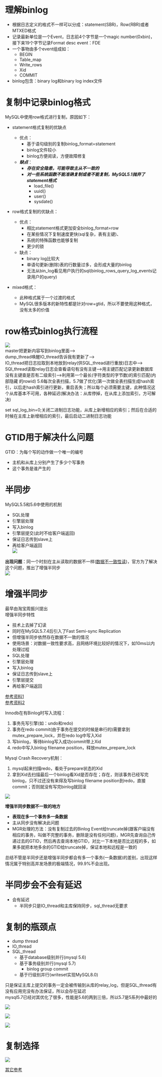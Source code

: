 # 理解binlog

- 根据日志定义的格式不一样可以分成：statement(SBR)，Row(RBR)或者MTXED格式
- 记录最新单位是一个Event，日志前4个字节是一个magic number(0xbin)，接下来19个字节记录Format desc event：FDE
- 一个事物由多个event组成如：
	- BEGIN
	- Table_map
	- Write_rows
	- Xid
	- COMMIT
- binlog包含：binary log和binary log index文件

# 复制中记录binlog格式

MySQL中使用row格式进行复制，原因如下：
- statement格式复制的优缺点
	- 优点：
		- 基于语句级别的复制binlog_format=statement
		- binlog文件较小
		- binlog方便阅读，方便故障修复
	- ***缺点***：
		- ***存在安全隐患，可能导致主从不一致的***
		- ***对一些系统函数不能准确复制或者不能复制，MySQL5.1抛弃了statement格式***
			- load_file()
			- uuid()
			- user()
			- sysdate() 
			
- row格式复制的优缺点：
	- 优点：
		- 相比statement格式更加安全binlog_format=row
		- 在某些情况下复制速度更快(sql复杂，表有主键)、
		- 系统的特殊函数也能够复制
		- 更少的锁
	- 缺点：
		- binary log比较大
		- 单语句更新(删除)表的行数量过多，会形成大量的binlog
		- 无法从bin_log看见用户执行的sql(binlog_rows_query_log_events记录用户的query)

- mixed格式：
	- 此种格式属于一个过渡的格式
	- MySQL很多版本的新特性都是针对row+gtid，所以不要使用这种格式，没有太多的价值
	
# row格式binlog执行流程
![](images/复制技术变革1.jpg)  
master把更新内容写到binlog里面-->  
dump_thread唤醒IO_thread告诉我有更新了-->  
IO_thread把日志拉取到本地放到relay(供SQL_thread进行重放)日志中-->  
SQl_thread读取relay日志会查看语句有没有主键-->用主键匹配记录更新数据库  
没有主键查是否有二级索引-->利用第一个最长(字符类型的字节数)的索引匹配(内部隐藏  的rowid)
5.6每次全表扫描，5.7做了优化(第一次做全表扫描生成hash索引，以后走hash索引进行更新，重启丢失；所以每个必须需要主键，此种情况这个从库基本不可用，各种延迟(解决办法：从库停掉，在从库上添加索引，方可解决)  


set sql_log_bin=0;关闭二进制日志功能，从库上新增相应的索引；然后在合适的时候在主库上新增相应的索引，最后启动二进制日志功能
# GTID用于解决什么问题

GTID：为每个写的动作做一个唯一的编号  
- 主机和从库上分别产生了多少个写事务 
- 这个事务是谁产生的


# 半同步

MySQL5.5和5.6中使用的机制  
- SQL处理
- 引擎层处理
- 写入binlog
- 引擎层提交(此时不给客户端返回)
- 保证日志传到slave上
- 再给客户端返回    
![](images/复制技术变革2.jpg)    

**出现问题**：同一个时刻在主从读取的数据不一样([数据不一致性读](https://blog.csdn.net/qq_34569497/article/details/79064208))，官方为了解决这个问题，推出了增强半同步  
![](images/复制技术变革3.jpg)

# 增强半同步

最早由淘宝周振兴提出  
增强半同步特性  
- 技术上去掉了幻读
- 同时在MySQL5.7.4后引入了Fast Semi-sync Replication
- 但增强半同步依然存在数据不一致的情况   
- 使用场景：对数据一致性要求高，且网络环境比较好的情况下，如10ms以内
处理过程
- SQL处理
- 引擎层处理
- 写入binlog
- 保证日志传到slave上
- 引擎层提交
- 再给客户端返回

[参考资料1](https://juejin.im/entry/5c061adf6fb9a049c23232d6)  
[参考资料2](http://blog.itpub.net/30109892/viewspace-2062493/)  

Innodb在有Binlog时写入流程： 
1. 事务先写引擎(如：undo和redo)
2. 事务在redo commit(由于事务在提交的时候是串行的)需要拿到mutex_prepare_lock，并在redo log中写入Xid
3. 写binlog，等待binlog写入成功commit带上Xid
4. redo中写入binlog filename position，释放mutex_prepare_lock

Mysql Crash Recovery机制：
1. mysql起来扫描redo，看处于prepare状态的Xid
2. 拿到Xid去扫描最后一个binlog看Xid是否存在；存在，则该事务已经写完binlog，只不过还没有来得及写binlog filename position到redo，直接commit；否则就没有写完binlog就回滚    

![](images/复制技术变革4.jpg)   

**增强半同步数据不一致的地方**   
- **表现在多一个事务多一条数据**   
- 主从同步没有解决此问题
- MGR处理的方法：没有复制过去的Binlog Event给truncate掉(跟客户端没有相应的事务，叫做不完整的事务，删除是没有任何问题)，MGR先查询自己传递过去的GTID，然后再去查询本地GTID，对比一下本地是否比远程的多，如果多就把本地多余的GTID给truncate掉，保证本地和远程是一致的  

总结不管是半同步还是增强半同步都会有多一个事务(一条数据)的差别，出现这样情况属于特别高并发场景的极端情况，99.9%不会出现。

# 半同步会不会有延迟

- 会有延迟
	- 半同步只是IO_thread和主库保持同步，sql_thread无要求

# 复制的瓶颈点

- dump thread
- IO_thread
- SQL_thread
	- 基于database级别并行(mysql 5.6)
	- 基于事务级别并行(mysql 5.7)
		- binlog group commit
	- 基于行级别并行(writeset实现MySQL8.0)

只是保证主库上提交的事务一定会被传输到从库的relay_log，但是SQL_thread有没有应用完没有办法保证，所以会存在延迟  
mysql5.7已经对其优化了很多，性能是5.6的两到三倍，所以5.7是5系列中最好的  


![](images/复制技术变革5.jpg) 

![](images/复制技术变革6.jpg) 

![](images/复制技术变革7.jpg) 



# 复制选择

![](images/复制技术变革8.jpg) 







[其它参考](https://www.jianshu.com/p/c46cf46beff7)

